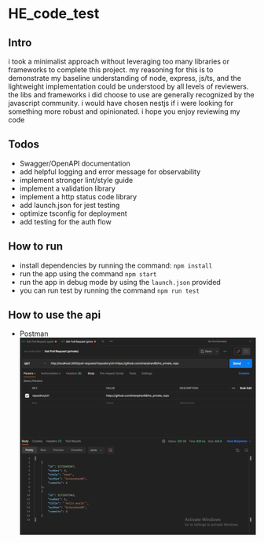 # HE_code_test

## Intro
i took a minimalist approach without leveraging too many libraries or frameworks to complete this project. my reasoning for this is to demonstrate my baseline understanding of node, express, js/ts, and the lightweight implementation could be understood by all levels of reviewers. the libs and frameworks i did choose to use are generally recognized by the javascript community. i would have chosen nestjs if i were looking for something more robust and opinionated. i hope you enjoy reviewing my code

## Todos
  * Swagger/OpenAPI documentation
  * add helpful logging and error message for observability
  * implement stronger lint/style guide
  * implement a validation library
  * implement a http status code library
  * add launch.json for jest testing
  * optimize tsconfig for deployment
  * add testing for the auth flow

## How to run
 * install dependencies by running the command: `npm install`
 * run the app using the command `npm start`
 * run the app in debug mode by using the `launch.json` provided
 * you can run test by running the command `npm run test`

## How to use the api
  * Postman
  ![alt text](./how-to-use.PNG "Logo Title Text 1")